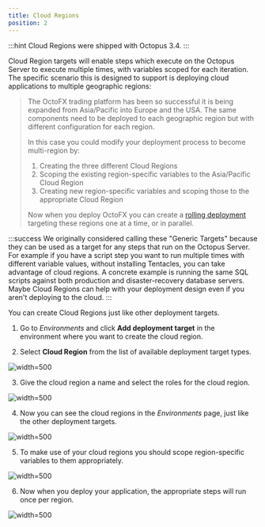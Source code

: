 ```yaml
---
title: Cloud Regions
position: 2
---
```


:::hint
Cloud Regions were shipped with Octopus 3.4.
:::

Cloud Region targets will enable steps which execute on the Octopus Server to execute multiple times, with variables scoped for each iteration. The specific scenario this is designed to support is deploying cloud applications to multiple geographic regions:

> The OctoFX trading platform has been so successful it is being expanded from Asia/Pacific into Europe and the USA. The same components need to be deployed to each geographic region but with different configuration for each region.
> 
> 
> In this case you could modify your deployment process to become multi-region by:
> 
> 1. Creating the three different Cloud Regions
> 2. Scoping the existing region-specific variables to the Asia/Pacific Cloud Region
> 3. Creating new region-specific variables and scoping those to the appropriate Cloud Region
> 
> 
> 
> Now when you deploy OctoFX you can create a [rolling deployment](/docs/patterns/rolling-deployments.md) targeting these regions one at a time, or in parallel.

:::success
We originally considered calling these "Generic Targets" because they can be used as a target for any steps that run on the Octopus Server. For example if you have a script step you want to run multiple times with different variable values, without installing Tentacles, you can take advantage of cloud regions. A concrete example is running the same SQL scripts against both production and disaster-recovery database servers. Maybe Cloud Regions can help with your deployment design even if you aren't deploying to the cloud.
:::

You can create Cloud Regions just like other deployment targets.

1. Go to *Environments* and click **Add deployment target** in the environment where you want to create the cloud region.

2. Select **Cloud Region** from the list of available deployment target types.

![](https://i.octopus.com/blog/201604-2016-04-0715_35_30-cloud_region_target-PEQY.png "width=500")

3. Give the cloud region a name and select the roles for the cloud region.

![](https://i.octopus.com/blog/201604-2016-04-0715_40_07-cloud_region_details-TSJY.png "width=500")

4. Now you can see the cloud regions in the *Environments* page, just like the other deployment targets.

![](https://i.octopus.com/blog/201604-2016-04-0715_48_45-cloud_target_environment-VRKV.png "width=500")

5. To make use of your cloud regions you should scope region-specific variables to them appropriately.

![](https://i.octopus.com/blog/201604-2016-04-0722_48_54-cloud_region_variables-4L36.png "width=500")

6. Now when you deploy your application, the appropriate steps will run once per region.

![](https://i.octopus.com/blog/201604-2016-04-0723_25_07-cloud_region_deploy_log-ZR4J.png "width=500")
